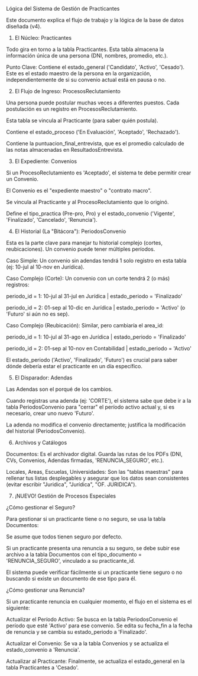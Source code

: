 Lógica del Sistema de Gestión de Practicantes

Este documento explica el flujo de trabajo y la lógica de la base de datos diseñada (v4).

1. El Núcleo: Practicantes

Todo gira en torno a la tabla Practicantes. Esta tabla almacena la información única de una persona (DNI, nombres, promedio, etc.).

Punto Clave: Contiene el estado_general ('Candidato', 'Activo', 'Cesado'). Este es el estado maestro de la persona en la organización, independientemente de si su convenio actual está en pausa o no.

2. El Flujo de Ingreso: ProcesosReclutamiento

Una persona puede postular muchas veces a diferentes puestos. Cada postulación es un registro en ProcesosReclutamiento.

Esta tabla se vincula al Practicante (para saber quién postula).

Contiene el estado_proceso ('En Evaluación', 'Aceptado', 'Rechazado').

Contiene la puntuacion_final_entrevista, que es el promedio calculado de las notas almacenadas en ResultadosEntrevista.

3. El Expediente: Convenios

Si un ProcesoReclutamiento es 'Aceptado', el sistema te debe permitir crear un Convenio.

El Convenio es el "expediente maestro" o "contrato macro".

Se vincula al Practicante y al ProcesoReclutamiento que lo originó.

Define el tipo_practica (Pre-pro, Pro) y el estado_convenio ('Vigente', 'Finalizado', 'Cancelado', 'Renuncia').

4. El Historial (La "Bitácora"): PeriodosConvenio

Esta es la parte clave para manejar tu historial complejo (cortes, reubicaciones). Un convenio puede tener múltiples períodos.

Caso Simple: Un convenio sin adendas tendrá 1 solo registro en esta tabla (ej: 10-jul al 10-nov en Jurídica).

Caso Complejo (Corte): Un convenio con un corte tendrá 2 (o más) registros:

periodo_id = 1: 10-jul al 31-jul en Jurídica | estado_periodo = 'Finalizado'

periodo_id = 2: 01-sep al 10-dic en Jurídica | estado_periodo = 'Activo' (o 'Futuro' si aún no es sep).

Caso Complejo (Reubicación): Similar, pero cambiaría el area_id:

periodo_id = 1: 10-jul al 31-ago en Jurídica | estado_periodo = 'Finalizado'

periodo_id = 2: 01-sep al 10-nov en Contabilidad | estado_periodo = 'Activo'

El estado_periodo ('Activo', 'Finalizado', 'Futuro') es crucial para saber dónde debería estar el practicante en un día específico.

5. El Disparador: Adendas

Las Adendas son el porqué de los cambios.

Cuando registras una adenda (ej: 'CORTE'), el sistema sabe que debe ir a la tabla PeriodosConvenio para "cerrar" el período activo actual y, si es necesario, crear uno nuevo 'Futuro'.

La adenda no modifica el convenio directamente; justifica la modificación del historial (PeriodosConvenio).

6. Archivos y Catálogos

Documentos: Es el archivador digital. Guarda las rutas de los PDFs (DNI, CVs, Convenios, Adendas firmadas, 'RENUNCIA_SEGURO', etc.).

Locales, Areas, Escuelas, Universidades: Son las "tablas maestras" para rellenar tus listas desplegables y asegurar que los datos sean consistentes (evitar escribir "Juridica", "Jurídica", "OF. JURIDICA").

7. ¡NUEVO! Gestión de Procesos Especiales

¿Cómo gestionar el Seguro?

Para gestionar si un practicante tiene o no seguro, se usa la tabla Documentos:

Se asume que todos tienen seguro por defecto.

Si un practicante presenta una renuncia a su seguro, se debe subir ese archivo a la tabla Documentos con el tipo_documento = 'RENUNCIA_SEGURO', vinculado a su practicante_id.

El sistema puede verificar fácilmente si un practicante tiene seguro o no buscando si existe un documento de ese tipo para él.

¿Cómo gestionar una Renuncia?

Si un practicante renuncia en cualquier momento, el flujo en el sistema es el siguiente:

Actualizar el Período Activo: Se busca en la tabla PeriodosConvenio el período que esté 'Activo' para ese convenio. Se edita su fecha_fin a la fecha de renuncia y se cambia su estado_periodo a 'Finalizado'.

Actualizar el Convenio: Se va a la tabla Convenios y se actualiza el estado_convenio a 'Renuncia'.

Actualizar al Practicante: Finalmente, se actualiza el estado_general en la tabla Practicantes a 'Cesado'.